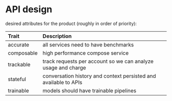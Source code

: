 # API design

desired attributes for the product \(roughly in order of priority\):

| Trait | Description |
| :--- | :--- |
| accurate | all services need to have benchmarks |
| composable | high performance compose service |
| trackable | track requests per account so we can analyze usage and charge |
| stateful | conversation history and context persisted and available to APIs |
| trainable | models should have trainable pipelines |

